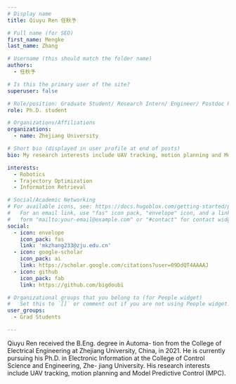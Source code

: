 ```yaml
---
# Display name
title: Qiuyu Ren 任秋予

# Full name (for SEO)
first_name: Mengke
last_name: Zhang

# Username (this should match the folder name)
authors:
  - 任秋予

# Is this the primary user of the site?
superuser: false

# Role/position: Graduate Student/ Research Intern/ Engineer/ Postdoc Researcher
role: Ph.D. student

# Organizations/Affiliations
organizations:
  - name: Zhejiang University

# Short bio (displayed in user profile at end of posts)
bio: My research interests include UAV tracking, motion planning and Model Predictive Control (MPC)

interests:
  - Robotics
  - Trajectory Optimization
  - Information Retrieval

# Social/Academic Networking
# For available icons, see: https://docs.hugoblox.com/getting-started/page-builder/#icons
#   For an email link, use "fas" icon pack, "envelope" icon, and a link in the
#   form "mailto:your-email@example.com" or "#contact" for contact widget.
social:
  - icon: envelope
    icon_pack: fas
    link: 'mkzhang233@zju.edu.cn'
  - icon: google-scholar
    icon_pack: ai
    link: https://scholar.google.com/citations?user=09DdQT4AAAAJ
  - icon: github
    icon_pack: fab
    link: https://github.com/bigdoubi

# Organizational groups that you belong to (for People widget)
#   Set this to `[]` or comment out if you are not using People widget.
user_groups:
  - Grad Students

---
```


Qiuyu Ren received the B.Eng. degree in Automa-
tion from the College of Electrical Engineering at
Zhejiang University, China, in 2021. He is currently
pursuing his Ph.D. in Electronic Information at the
College of Control Science and Engineering, Zhe-
jiang University. His research interests include UAV
tracking, motion planning and Model Predictive Control (MPC).
